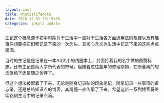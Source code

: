 ```yaml
---
layout: post
title: Whatislifenote
date: 2020-12-31 23:19:00
categories: jekyll update
---
```


生记这个概念源于初中时期对于生活中一些对于生活各方面通用法则规律以及有趣事件想要把它们都记录下来的一次念头。其核心含义为生活中记录下来的这些点点滴滴。

当时的生记是是记录在一本A4大小的线圈本上，封面打着我的名字做的图腾标志，还有生记这两大字所代表的符号。但随着过往些年的整理杂物，在断舍离的想法驱动下还是随之舍弃了。

但这个想法被留着了下来，无论是随身记录贴的印象笔记，随笔记录一些事项的备忘录，还是总结知识点的博客，其精髓一直传承了下来。希望这新一系列博客将继续铭刻生活中的记录点滴。
